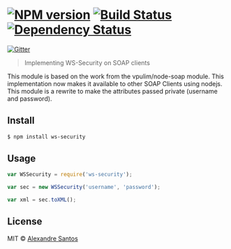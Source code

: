 #  [![NPM version][npm-image]][npm-url] [![Build Status][travis-image]][travis-url] [![Dependency Status][daviddm-url]][daviddm-image]

[![Gitter](https://badges.gitter.im/Join%20Chat.svg)](https://gitter.im/alexsantos/ws-security?utm_source=badge&utm_medium=badge&utm_campaign=pr-badge&utm_content=badge)

> Implementing WS-Security on SOAP clients

This module is based on the work from the vpulim/node-soap module. This implementation now makes it available to other SOAP Clients using nodejs.
This module is a rewrite to make the attributes passed private (username and password).

## Install

```sh
$ npm install ws-security
```


## Usage

```js
var WSSecurity = require('ws-security');

var sec = new WSSecurity('username', 'password');

var xml = sec.toXML();
```


## License

MIT © [Alexandre Santos](https://github.com/alexsantos)


[npm-url]: https://npmjs.org/package/ws-security
[npm-image]: https://badge.fury.io/js/ws-security.svg
[travis-url]: https://travis-ci.org/alexsantos/ws-security
[travis-image]: https://travis-ci.org/alexsantos/ws-security.svg?branch=master
[daviddm-url]: https://david-dm.org/alexsantos/ws-security.svg?theme=shields.io
[daviddm-image]: https://david-dm.org/alexsantos/ws-security
